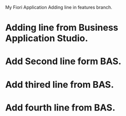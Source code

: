 My Fiori Application 
Adding line in features branch.
# Adding line from Business Application Studio.
# Add Second line form BAS.
# Add thired line from BAS.
# Add fourth line from BAS.
